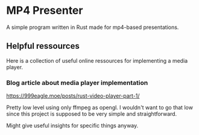 # MP4 Presenter

A simple program written in Rust made for mp4-based presentations.

## Helpful ressources

Here is a collection of useful online ressources for implementing a media player.

### Blog article about media player implementation

<https://999eagle.moe/posts/rust-video-player-part-1/>

Pretty low level using only ffmpeg as opengl. I wouldn't want to go that low since
this project is supposed to be very simple and straightforward.

Might give useful insights for specific things anyway.
